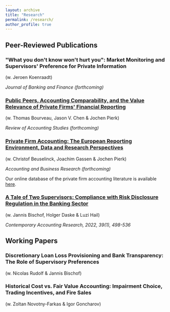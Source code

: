 ```yaml
---
layout: archive
title: "Research"
permalink: /research/
author_profile: true
---
```


## Peer-Reviewed Publications

### "What you don't know won't hurt you": Market Monitoring and Supervisors' Preference for Private Information

(w. Jeroen Koenraadt)

_Journal of Banking and Finance (forthcoming)_

### [Public Peers, Accounting Comparability, and the Value Relevance of Private Firms' Financial Reporting](https://papers.ssrn.com/sol3/papers.cfm?abstract_id=3576389)

(w. Thomas Bourveau, Jason V. Chen & Jochen Pierk)

_Review of Accounting Studies (forthcoming)_

### [Private Firm Accounting: The European Reporting Environment, Data and Research Perspectives](https://doi.org/10.1080/00014788.2021.1982670)

(w. Christof Beuselinck, Joachim Gassen & Jochen Pierk)

_Accounting and Business Research (forthcoming)_

Our online database of the private firm accounting literature is available [here](https://accresearch.shinyapps.io/private_firm_lit/).

### [A Tale of Two Supervisors: Compliance with Risk Disclosure Regulation in the Banking Sector](https://doi.org/10.1111/1911-3846.12715)

(w. Jannis Bischof, Holger Daske & Luzi Hail)

_Contemporary Accounting Research, 2022, 39(1), 498-536_

## Working Papers

### Discretionary Loan Loss Provisioning and Bank Transparency: The Role of Supervisory Preferences

(w. Nicolas Rudolf & Jannis Bischof)


### Historical Cost vs. Fair Value Accounting: Impairment Choice, Trading Incentives, and Fire Sales

(w. Zoltan Novotny-Farkas & Igor Goncharov)




